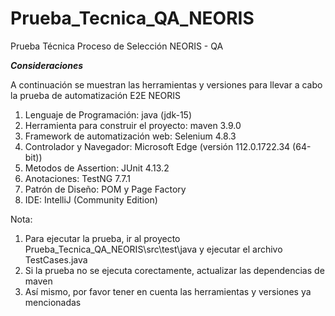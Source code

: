 # Prueba_Tecnica_QA_NEORIS
Prueba Técnica Proceso de Selección NEORIS - QA

*******Consideraciones*******

A continuación se muestran las herramientas y versiones para llevar a cabo la prueba de automatización E2E NEORIS 

1. Lenguaje de Programación: java (jdk-15)
2. Herramienta para construir el proyecto: maven 3.9.0
3. Framework de automatización web: Selenium 4.8.3
4. Controlador y Navegador: Microsoft Edge (versión 112.0.1722.34 (64-bit))
5. Metodos de Assertion: JUnit 4.13.2
6. Anotaciones: TestNG 7.7.1
7. Patrón de Diseño: POM y Page Factory
8. IDE: IntelliJ (Community Edition)


Nota: 
1. Para ejecutar la prueba, ir al proyecto Prueba_Tecnica_QA_NEORIS\src\test\java y ejecutar el archivo TestCases.java
2. Si la prueba no se ejecuta corectamente, actualizar las dependencias de maven 
3. Así mismo, por favor tener en cuenta las herramientas y versiones ya mencionadas
